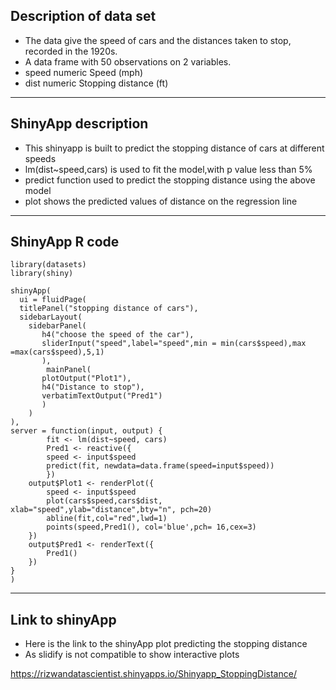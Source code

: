 ## Description of data set
- The data give the speed of cars and the distances taken to stop, recorded in the 1920s.
- A data frame with 50 observations on 2 variables.
- speed	 numeric	 Speed (mph)
- dist	 numeric	 Stopping distance (ft)

---

## ShinyApp description
- This shinyapp is built to predict the stopping distance of cars at different speeds
- lm(dist~speed,cars) is used to fit the model,with p value less than 5%
- predict function used to predict the stopping distance using the above model
- plot shows the predicted values of distance on the regression line

---
## ShinyApp R code
```{r echo=TRUE}
library(datasets)
library(shiny)

shinyApp(
  ui = fluidPage(
  titlePanel("stopping distance of cars"),
  sidebarLayout(
    sidebarPanel(
       h4("choose the speed of the car"),
       sliderInput("speed",label="speed",min = min(cars$speed),max =max(cars$speed),5,1)
       ),
        mainPanel(
       plotOutput("Plot1"),
       h4("Distance to stop"),
       verbatimTextOutput("Pred1")
       )
    )
),
server = function(input, output) {
        fit <- lm(dist~speed, cars)
        Pred1 <- reactive({
        speed <- input$speed
        predict(fit, newdata=data.frame(speed=input$speed))
        })
    output$Plot1 <- renderPlot({
        speed <- input$speed
        plot(cars$speed,cars$dist, xlab="speed",ylab="distance",bty="n", pch=20)
        abline(fit,col="red",lwd=1)
        points(speed,Pred1(), col='blue',pch= 16,cex=3)
    })
    output$Pred1 <- renderText({
        Pred1()
    })
}
)
```

---
## Link to shinyApp
- Here is the link to the shinyApp plot predicting the stopping distance
- As slidify is not compatible to show interactive plots

https://rizwandatascientist.shinyapps.io/Shinyapp_StoppingDistance/
